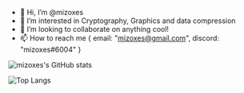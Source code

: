 - 👋 Hi, I’m @mizoxes
- 👀 I’m interested in Cryptography, Graphics and data compression
- 💞️ I’m looking to collaborate on anything cool!
- 📫 How to reach me { email: "mizoxes@gmail.com", discord: "mizoxes#6004" }

![mizoxes's GitHub stats](https://github-readme-stats.vercel.app/api?username=mizoxes&show_icons=true&theme=tokyonight)

![Top Langs](https://github-readme-stats.vercel.app/api/top-langs/?username=mizoxes&layout=compact&theme=tokyonight)
